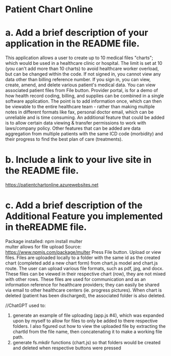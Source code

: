 # Patient Chart Online

# a. Add a brief description of your application in the README file.
This application allows a user to create up to 10 medical files "charts"; which would be used in a healthcare clinic or hospital.
The limit is set at 10 (you can't add more than 10 charts) to avoid healthcare worker overload, but can be changed within the code.
If not signed in, you cannot view any data other than billing reference number.
If you sign in, you can view, create, amend, and delete various patient's medical data.
You can view associated patient files from File button.
Provider portal, is for a demo of how health record coding, billing, and supplies can be combined in a single software application.
The point is to add information once, which can then be viewable to the entire healthcare team - rather than making multiple notes in different formats like fax, personal doctor email, which can be unreliable and is time consuming. An additional feature that could be added is to allow certain data viewing & transfer permissions to work with laws/company policy. Other features that can be added are data aggregation from multiple patients with the same ICD code (morbidity) and their progress to find the best plan of care (treatments). 

# b. Include a link to your live site in the README file.
https://patientchartonline.azurewebsites.net

# c. Add a brief description of the Additional Feature you implemented in theREADME file.
Package installed: npm install multer    
multer allows for file upload 
Source: https://www.npmjs.com/package/multer
Press File button. Upload or view files. 
Files are uploaded locally to a folder with the same id as the created chart (completed add a new chart form) from chart.js model and chart.js route.
The user can upload various file formats, such as pdf, jpg, and docx.
These files can be viewed in their respective chart (row), they are not mixed with other rows. 
These files are used for communication and as an information reference for healthcare providers; they can easily be shared via email to other healthcare centers (ie. progress pictures).
When chart is deleted (patient has been discharged), the associated folder is also deleted.

//ChatGPT used to: 
1. generate an example of file uploading (app.js #4), which was expanded upon by myself to allow for files to only be added to there respective folders. I also figured out how to view the uploaded file by extracting the chartId from the file name, then concatenating it to make a working file path.
2. generate fs.mkdir functions (chart.js) so that folders would be created and deleted when respective buttons were pressed
